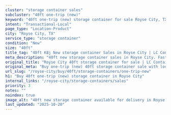 ```yaml
---
cluster: "storage container sales"
subcluster: "40ft one-trip (new)"
keyword: "40ft one-trip (new) storage container for sale Royse City, TX"
intent: "Transactional-Local"
page_type: "Location-Product"
city: "Royse City, TX"
service_type: "storage container"
condition: "New"
size: "40ft"
title_tag: "40ft K8j New storage container Sales in Royse City | LC Container"
meta_description: "40ft new storage container sales in Royse City. Fast delivery, competitive pricing. Serving storage containers area. Quote ID: M73. Call (214) 524-4168 for your free quote today."
original_title: "Royse City 40ft storage container for sale | LC Container"
original_meta: "Buy one-trip (new) 40ft storage container sale with local delivery in Royse City, TX. LC Container — local Since 2003. Request a fast quote today."
url_slug: "/royse-city/buy/40ft/storage-containers/one-trip-new"
h1: "Buy 40ft one-trip (new) storage container in Royse City"
internal_links: "/royse-city/storage-containers/sales"
priority: 3
notes: ""
noindex: true
image_alt: "40ft new storage container available for delivery in Royse City"
last_updated: "2025-10-20"
---
```


<!-- TODO: Add unique city/inventory copy, images, and internal links here. -->
